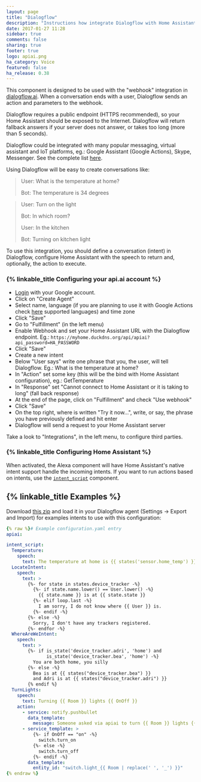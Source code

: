 ```yaml
---
layout: page
title: "Dialogflow"
description: "Instructions how integrate Dialogflow with Home Assistant."
date: 2017-01-27 11:28
sidebar: true
comments: false
sharing: true
footer: true
logo: apiai.png
ha_category: Voice
featured: false
ha_release: 0.38
---
```


This component is designed to be used with the "webhook" integration in [dialogflow.ai][dialogflow-web]. When a conversation ends with a user, Dialogflow sends an action and parameters to the webhook.

Dialogflow requires a public endpoint (HTTPS recommended), so your Home Assistant should be exposed to the Internet. Dialogflow will return fallback answers if your server does not answer, or takes too long (more than 5 seconds).

Dialogflow could be integrated with many popular messaging, virtual assistant and IoT platforms, eg.: Google Assistant (Google Actions), Skype, Messenger. See the complete list [here](https://dialogflow.com/docs/integrations/).

Using Dialogflow will be easy to create conversations like:

 > User: What is the temperature at home?
 >
 > Bot: The temperature is 34 degrees

 > User: Turn on the light
 >
 > Bot: In which room?
 >
 > User: In the kitchen
 >
 > Bot: Turning on kitchen light

To use this integration, you should define a conversation (intent) in Dialogflow, configure Home Assistant with the speech to return and, optionally, the action to execute.

### {% linkable_title Configuring your api.ai account %}

- [Login][dialogflow-web] with your Google account.
- Click on "Create Agent"
- Select name, language (if you are planning to use it with Google Actions check [here](https://support.google.com/assistant/answer/7108196?hl=en) supported languages) and time zone
- Click "Save"
- Go to "Fulfillment" (in the left menu)
- Enable Webhook and set your Home Assistant URL with the Dialogflow endpoint. Eg.: ``https://myhome.duckdns.org/api/apiai?api_password=HA_PASSWORD``
- Click "Save"
- Create a new intent
- Below "User says" write one phrase that you, the user, will tell Dialogflow. Eg.: What is the temperature at home?
- In "Action" set some key (this will be the bind with Home Assistant configuration), eg.: GetTemperature
- In "Response" set "Cannot connect to Home Assistant or it is taking to long" (fall back response)
- At the end of the page, click on "Fulfillment" and check "Use webhook"
- Click "Save"
- On the top right, where is written "Try it now...", write, or say, the phrase you have previously defined and hit enter
- Dialogflow will send a request to your Home Assistant server

Take a look to "Integrations", in the left menu, to configure third parties.


### {% linkable_title Configuring Home Assistant %}

When activated, the Alexa component will have Home Assistant's native intent support handle the incoming intents. If you want to run actions based on intents, use the [`intent_script`](/components/intent_script) component.

## {% linkable_title Examples %}

Download [this zip](https://github.com/home-assistant/home-assistant.github.io/blob/next/source/assets/HomeAssistant_APIAI.zip) and load it in your Dialogflow agent (Settings -> Export and Import) for examples intents to use with this configuration:

```yaml
{% raw %}# Example configuration.yaml entry
apiai:

intent_script:
  Temperature:
    speech:
      text: The temperature at home is {{ states('sensor.home_temp') }} degrees
  LocateIntent:
    speech:
      text: >
        {%- for state in states.device_tracker -%}
          {%- if state.name.lower() == User.lower() -%}
            {{ state.name }} is at {{ state.state }}
          {%- elif loop.last -%}
            I am sorry, I do not know where {{ User }} is.
          {%- endif -%}
        {%- else -%}
          Sorry, I don't have any trackers registered.
        {%- endfor -%}
  WhereAreWeIntent:
    speech:
      text: >
        {%- if is_state('device_tracker.adri', 'home') and
               is_state('device_tracker.bea', 'home') -%}
          You are both home, you silly
        {%- else -%}
          Bea is at {{ states("device_tracker.bea") }}
          and Adri is at {{ states("device_tracker.adri") }}
        {% endif %}
  TurnLights:
    speech:
      text: Turning {{ Room }} lights {{ OnOff }}
    action:
      - service: notify.pushbullet
        data_template:
          message: Someone asked via apiai to turn {{ Room }} lights {{ OnOff }}
      - service_template: >
          {%- if OnOff == "on" -%}
            switch.turn_on
          {%- else -%}
            switch.turn_off
          {%- endif -%}
        data_template:
          entity_id: "switch.light_{{ Room | replace(' ', '_') }}"
{% endraw %}
```

[dialogflow-web]: https://dialogflow.com/
[templates]: /topics/templating/
